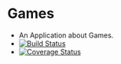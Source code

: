 # Games
- An Application about Games.
- [![Build Status](https://travis-ci.com/Tijani201/Games.svg?token=4LQupjQR2xwByx6zUpW5&branch=master)](https://travis-ci.com/Tijani201/Games)
- [![Coverage Status](https://coveralls.io/repos/github/Tijani201/Games/badge.svg?branch=master)](https://coveralls.io/github/Tijani201/Games?branch=master)